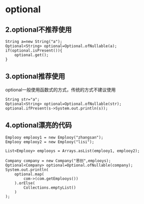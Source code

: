 # optional



## 2.optional不推荐使用

```
String a=new String("a");
Optional<String> optional=Optional.ofNullable(a);
if(optional.isPresent()){
    optional.get();
}
```

## 3.optional推荐使用

optional一般使用函数式的方式，传统的方式不建议使用

```
String str="a";
Optional<String> optional=Optional.ofNullable(str);
optional.ifPresent(s->System.out.println(s));
```

## 4.optional漂亮的代码

```
Emplooy emplooy1 = new Emplooy("zhangsan");
Emplooy emplooy2 = new Emplooy("lisi");

List<Emplooy> emplooys = Arrays.asList(emplooy1, emplooy2);

Company company = new Company("思创",emplooys);
Optional<Company> optional=Optional.ofNullable(company);
System.out.println(
    optional.map(
    	com->(com.getEmplooys())
    ).orElse(
    	Collections.emptyList()
    )
);
```

